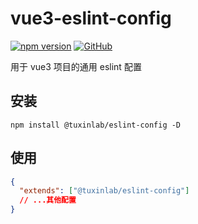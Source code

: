 # vue3-eslint-config

[![npm version](https://img.shields.io/npm/v/%40tuxinlab%2Feslint-config-vue3?style=plastic&logo=npm&label=%40tuxinlab%2Feslint-config-vue3)](https://www.npmjs.com/package/@tuxinlab/eslint-config-vue3) [![GitHub](https://img.shields.io/badge/GitHub-toson11%2Feslint--config--vue3-blue?style=plastic&logo=github)](https://github.com/toson11/eslint-config-vue3)

用于 vue3 项目的通用 eslint 配置

## 安装
```shell
npm install @tuxinlab/eslint-config -D
```

## 使用
```json
{
  "extends": ["@tuxinlab/eslint-config"]
  // ...其他配置
}
```
